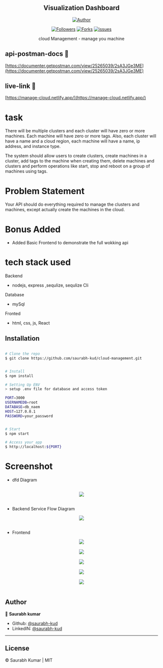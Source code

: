 <h2 align='center'>Visualization Dashboard</h2>
<p align="center">
<a href="https://github.com/saurabh-kud"><img title="Author" src="https://img.shields.io/badge/Author-saurabh-kud--red.svg?style=for-the-badge&logo=github"></a>
</p>

<p align="center">
<a href="https://github.com/saurabh-kud"><img title="Followers" src="https://img.shields.io/github/followers/saurabh-kud?color=teal&style=flat-square"></a>
<a href="https://github.com/saurabh-kud/cloud-management/network/members"><img title="Forks" src="https://img.shields.io/github/forks/saurabh-kud/cloud-management?color=lightgrey&style=flat-square"></a>
<a href="https://github.com/saurabh-kud/cloud-management/issues"><img title="issues" src="https://img.shields.io/github/issues/saurabh-kud/cloud-management?style=flat-square">
</a>

</p>

<p align="center">
    cloud Management - manage you machine
</p>

## api-postman-docs 🔗

[https://documenter.getpostman.com/view/25265039/2sA3JGe3ME](https://documenter.getpostman.com/view/25265039/2sA3JGe3ME)

## live-link 🔗

[https://manage-cloud.netlify.app/](https://manage-cloud.netlify.app/)

# task

There will be multiple clusters and each cluster will have zero or more machines.
Each machine will have zero or more tags. Also, each cluster will have a name and a
cloud region, each machine will have a name, ip address, and instance type.

The system should allow users to create clusters, create machines in a cluster, add
tags to the machine when creating them, delete machines and clusters and perform
operations like start, stop and reboot on a group of machines using tags.

# Problem Statement

Your API should do everything required to manage the clusters and machines, except
actually create the machines in the cloud.

# Bonus Added

- Added Basic Frontend to demonstrate the full wokking api

# tech stack used

Backend

- nodejs, express ,sequlize, sequlize Cli

Database

- mySql

Fronted

- html, css, js, React

## Installation

```sh

# Clone the repo
$ git clone https://github.com/saurabh-kud/cloud-management.git


# Install
$ npm install

# Setting Up ENV
> setup .env file for database and access token

PORT=3000
USERNAMEDB=root
DATABASE=db_naem
HOST=127.0.0.1
PASSWORD=your_password


# Start
$ npm start

# Access your app
$ http://localhost:${PORT}

```

# Screenshot

- dfd Diagram

<br/>
<div align="center">
  <img  src="./example/1.png" />
</div>
<br/>

- Backend Service Flow Diagram
<div align="center">
  <img  src="./example/2.png" />
</div>
<br/>

- Frontend
<div align="center">
  <img  src="./example/3.png" />
</div>
<br/>
<div align="center">
  <img  src="./example/4.png" />
</div>
<br/>
<div align="center">
  <img  src="./example/5.png" />
</div>
<br/>
<div align="center">
  <img  src="./example/6.png" />
</div>
<br/>
<div align="center">
  <img  src="./example/7.png" />
</div>
<br/>

## Author

👤 **Saurabh kumar**

- Github: [@saurabh-kud](https://github.com/saurabh-kud)
- LinkedIN: [@saurabh-kud](https://www.linkedin.com/in/saurabh-kud/)

---

## License

&copy; Saurabh Kumar | MIT
